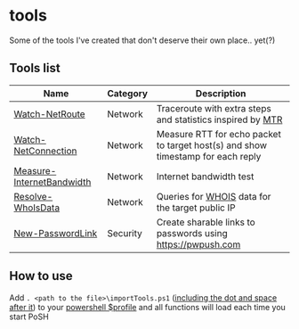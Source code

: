 # tools
Some of the tools I've created that don't deserve their own place.. yet(?)

## Tools list

| Name | Category | Description |
| ---- | ----- | ----------- |
| [Watch-NetRoute](Watch-NetRoute) | Network | Traceroute with extra steps and statistics inspired by [MTR](https://en.wikipedia.org/wiki/MTR_(software)) |
| [Watch-NetConnection](Watch-NetConnection) | Network | Measure RTT for echo packet to target host(s) and show timestamp for each reply |
| [Measure-InternetBandwidth](Measure-InternetBandwidth) | Network | Internet bandwidth test |
| [Resolve-WhoIsData](Resolve-WhoIsData) | Network | Queries for [WHOIS](https://en.wikipedia.org/wiki/WHOIS) data for the target public IP
| [New-PasswordLink](New-PasswordLink) | Security | Create sharable links to passwords using https://pwpush.com

## How to use
Add `. <path to the file>\importTools.ps1` ([including the dot and space after it](https://docs.microsoft.com/en-us/powershell/module/microsoft.powershell.core/about/about_scripts?view=powershell-5.1#script-scope-and-dot-sourcing)) to your [powershell $profile](https://docs.microsoft.com/en-us/powershell/module/microsoft.powershell.core/about/about_profiles?view=powershell-5.1) and all functions will load each time you start PoSH